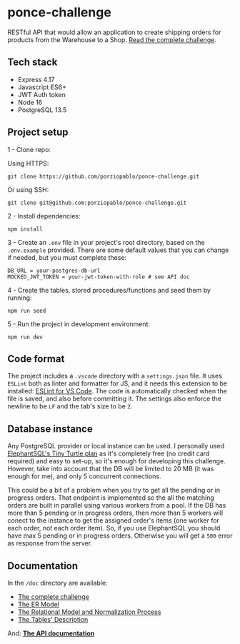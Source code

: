 # ponce-challenge
RESTful API that would allow an application to create shipping orders for products from the Warehouse to a Shop. [Read the complete challenge](https://github.com/porziopablo/ponce-challenge/blob/main/doc/Challenge.pdf).

## Tech stack
 - Express 4.17
 - Javascript ES6+
 - JWT Auth token
 - Node 16
 - PostgreSQL 13.5

## Project setup
1 - Clone repo:

Using HTTPS:
```
git clone https://github.com/porziopablo/ponce-challenge.git
```
Or using SSH:
```
git clone git@github.com:porziopablo/ponce-challenge.git
```
2 - Install dependencies:
```
npm install
```
3 - Create an `.env` file in your project's root directory, based on the `.env.example` provided. There are some default values that you can change if needed, but you must complete these:
```
DB_URL = your-postgres-db-url
MOCKED_JWT_TOKEN = your-jwt-token-with-role # see API doc
```
4 - Create the tables, stored procedures/functions and seed them by running:
```
npm run seed
```
5 - Run the project in development environment:
```
npm run dev
```
## Code format
The project includes a `.vscode` directory with a `settings.json` file. It uses `ESLint` both as linter and formatter for JS, and it needs this extension to be installed: [ESLint for VS Code](https://marketplace.visualstudio.com/items?itemName=dbaeumer.vscode-eslint). The code is automatically checked when the file is saved, and also before committing it. The settings also enforce the newline to be `LF` and the tab's size to be `2`.

## Database instance
Any PostgreSQL provider or local instance can be used. I personally used [ElephantSQL's Tiny Turtle plan](https://www.elephantsql.com/plans.html) as it's completely free (no credit card required) and easy to set-up, so it's enough for developing this challenge. However, take into account that the DB will be limited to 20 MB (it was enough for me), and only 5 concurrent connections. 

This could be a bit of a problem when you try to get all the pending or in progress orders. That endpoint is implemented so the all the matching orders are built in parallel using various workers from a pool. If the DB has more than 5 pending or in progress orders, then more than 5 workers will conect to the instance to get the assigned order's items (one worker for each order, not each order item). So, if you use ElephantSQL you should have max 5 pending or in progress orders. Otherwise you will get a `500` error as response from the server.

## Documentation
In the `/doc` directory are available:
 - [The complete challenge](https://github.com/porziopablo/ponce-challenge/blob/main/doc/Challenge.pdf)
 - [The ER Model](https://github.com/porziopablo/ponce-challenge/blob/main/doc/ER%20Model.pdf)
 - [The Relational Model and Normalization Process](https://github.com/porziopablo/ponce-challenge/blob/main/doc/Relational%20Model.pdf)
 - [The Tables' Description](https://github.com/porziopablo/ponce-challenge/blob/main/doc/Tables.pdf)
 
 And: [**The API documentation**](https://github.com/porziopablo/ponce-challenge/blob/main/doc/API.md)

